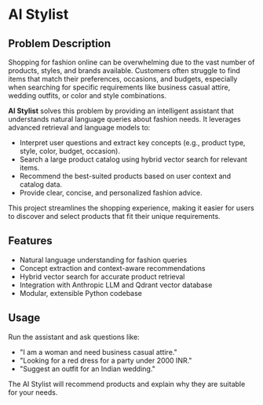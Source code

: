 # AI Stylist

## Problem Description

Shopping for fashion online can be overwhelming due to the vast number of products, styles, and brands available. Customers often struggle to find items that match their preferences, occasions, and budgets, especially when searching for specific requirements like business casual attire, wedding outfits, or color and style combinations.

**AI Stylist** solves this problem by providing an intelligent assistant that understands natural language queries about fashion needs. It leverages advanced retrieval and language models to:

- Interpret user questions and extract key concepts (e.g., product type, style, color, budget, occasion).
- Search a large product catalog using hybrid vector search for relevant items.
- Recommend the best-suited products based on user context and catalog data.
- Provide clear, concise, and personalized fashion advice.

This project streamlines the shopping experience, making it easier for users to discover and select products that fit their unique requirements.

## Features
- Natural language understanding for fashion queries
- Concept extraction and context-aware recommendations
- Hybrid vector search for accurate product retrieval
- Integration with Anthropic LLM and Qdrant vector database
- Modular, extensible Python codebase

## Usage
Run the assistant and ask questions like:
- "I am a woman and need business casual attire."
- "Looking for a red dress for a party under 2000 INR."
- "Suggest an outfit for an Indian wedding."

The AI Stylist will recommend products and explain why they are suitable for your needs.
